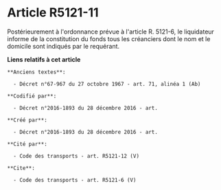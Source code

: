# Article R5121-11

Postérieurement à l'ordonnance prévue à l'article R. 5121-6, le liquidateur informe de la constitution du fonds tous les
créanciers dont le nom et le domicile sont indiqués par le requérant.

**Liens relatifs à cet article**

	**Anciens textes**:

	  - Décret n°67-967 du 27 octobre 1967 - art. 71, alinéa 1 (Ab)

	**Codifié par**:

	  - Décret n°2016-1893 du 28 décembre 2016 - art.

	**Créé par**:

	  - Décret n°2016-1893 du 28 décembre 2016 - art.

	**Cité par**:

	  - Code des transports - art. R5121-12 (V)

	**Cite**:

	  - Code des transports - art. R5121-6 (V)
